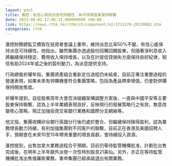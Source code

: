 ```yaml
---
layout: post
title: 滙控：有信心保持派息可持續性　與平保等股東保持聯繫
date: 2023-08-01 17:08:21.000000000 +08:00
link: https://news.rthk.hk/rthk/ch/component/k2/1711579-20230801.htm
categories: rthk
---
```


滙控財務總監艾橋智在投資者會議上重申，維持派息比率50%不變，有信心能保持派息可持續性。他指出，雖然集團亦透過股份回購回饋股東，但隨著淨利息收入將繼續保持穩定、費用收入保持增長，以及在計提信貸損失方面保持良好紀律，相信有助2024年或之後的盈利動力，為派息提供支持。

行政總裁祈耀年指，集團資產組合重新定位過程仍未結束，目前正專注重整過程的營運表現，如果未來有併購機會符合集團策略，包括為產品帶來增值，仍會對併購保持開放態度。

祈耀年提到，自從股東周年大會否決組織架構調整方案後，一直與中國平安等主要股東保持聯繫，認為上半年業績表現良好，反映現行的發展策略行之有效，無意改變核心策略，現正加強投資交易銀行業務和國際分支網絡等。

他又指，集團收購矽谷銀行英國分行後仍處於整合，但繼續保持錄得盈利，認為業務增長動力持續，有利加強集團對不同客戶的聯繫，目前正在香港及美國招聘人手，預期會在未來10至15年帶來重要的增長貢獻，會持續投入資源。

滙控提到，出售加拿大業務過程合乎預期，目前仍等待監管機構批准，計劃在出售完成後，在明年上半年額外派發一次性特別股息21美仙。另外，亦正在等待監管機構批准出售俄羅斯業務，重申集團已經承諾退出有關業務。
